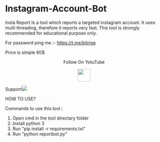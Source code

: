 # Instagram-Account-Bot
Insta Report Is a tool which reports a targeted instagram account. 
It uses multi threading, therefore it reports very fast. 
This tool is strongly recommended for educational purpose only.

For password ping me :- https://t.me/bitrige

Price is simple 60$

<p align="center">
  Follow On YotuTube
</p>
<p align="center">
  <a href="https://www.youtube.com/watch?v=s-z1Yhs8usQ">
    <img src="https://www.iconsdb.com/icons/preview/red/youtube-4-xxl.png" width="40" height="40">
  </a>
</p>

Support</h3><a href="https://t.me/"><img src="https://img.shields.io/badge/Contact%20Owner-red.svg?logo=Telegram"></a>

HOW TO USE?

Commands to use this tool : 

1. Open cmd in the tool directary folder
2. Install python 3
3. Run "pip install -r requirements.txt"
4. Run "python reportbot.py"

